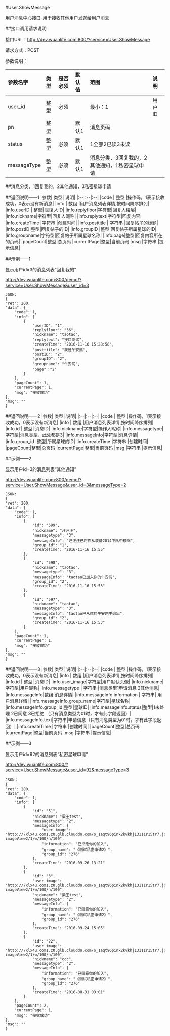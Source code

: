 #User.ShowMessage

用户消息中心接口-用于接收其他用户发送给用户消息

##接口调用请求说明

接口URL：http://dev.wuanlife.com:800/?service=User.ShowMessage

请求方式：POST

参数说明：

|参数名字   | 类型|  是否必须   | 默认值   | 范围      |  说明|
|:--|:--|:--|:--|:--|:--|
|user_id    |   整型| 必须     ||           最小：1  |  用户ID|
|pn|整型||默认1|消息页码|
|status|整型|必须|默认1|1全部2已读3未读|
|messageType|整型|必须|默认1|消息分类，3回复我的，2其他通知，1私密星球申请|

##消息分类，1回复我的，2其他通知，3私密星球申请

##返回说明——1
|参数|        类型|   说明|
|:--|:--|:--|
|code  |  整型  |操作码，1表示接收成功，0表示没有新消息|
|info   | 数组  |用户消息列表详情,按时间降序排列|
|info.userID | 整型| 回复人ID|
|info.replyfloor|字符型|回复人楼层|
|info.nickname|字符型|回复人昵称|
|info.replytext|字符型|回复内容|
|info.createTime |字符串 |创建时间|
|info.posttitle  | 字符串  |回复帖子的标题|
|info.postID|整型|回复帖子的ID|
|info.groupID |整型|回复帖子所属星球的ID|
|info.groupname|字符型|回复帖子所属星球名称|
|info.page|整型|回复内容所在的页码|
|pageCount|整型|总页码
|currentPage|整型|当前页码
|msg |字符串 |提示信息|

##示例——1

显示用户id=3的消息列表“回复我的”

http://dev.wuanlife.com:800/demo/?service=User.ShowMessage&user_id=3

    JSON:
    {
    "ret": 200,
    "data": {
        "code": 1,
        "info": [
            {
                "userID": "1",
                "replyfloor": "36",
                "nickname": "taotao",
                "replytext": "接口测试",
                "createTime": "2016-11-16 15:28:58",
                "posttitle": "我是午安熊",
                "postID": "2",
                "groupID": "2",
                "groupname": "午安网",
                "page"："2"
            }
        ],
        "pageCount": 1,
        "currentPage": 1,
        "msg": "接收成功"
    },
    "msg": ""
    }

##返回说明——2
|参数|        类型|   说明|
|:--|:--|:--|
|code  |  整型  |操作码，1表示接收成功，0表示没有新消息|
|info   | 数组  |用户消息列表详情,按时间降序排列|
|info.id | 整型| 消息ID|
|info.nickname|字符型|操作人昵称|
|info.messagetype|字符型|消息类型，此处都是3|
|info.messageInfo|字符型|消息详情|
|info.group_id |整型|所属星球的ID|
|info.createTime |字符串 |创建时间|
|pageCount|整型|总页码
|currentPage|整型|当前页码
|msg |字符串 |提示信息|

##示例——2

显示用户id=3的消息列表“其他通知”

http://dev.wuanlife.com:800/demo/?service=User.ShowMessage&user_id=3&messageType=2

    JSON:
    {
    "ret": 200,
    "data": {
        "code": 1,
        "info": [
            {
                "id": "599",
                "nickname": "汪汪汪",
                "messagetype": "3",
                "messageInfo": "汪汪汪已将你从装备2014中队中移除",
                "group_id": "1",
                "createTime": "2016-11-16 15:55"
            },
            {
                "id": "598",
                "nickname": "taotao",
                "messagetype": "3",
                "messageInfo": "taotao已加入你的午安网",
                "group_id": "2",
                "createTime": "2016-11-16 15:53"
            },
            {
                "id": "597",
                "nickname": "taotao",
                "messagetype": "3",
                "messageInfo": "taotao已从你的午安网中退出",
                "group_id": "2",
                "createTime": "2016-11-16 15:53"
            }
        ],
        "pageCount": 1,
        "currentPage": 1,
        "msg": "接收成功"
    },
    "msg": ""
    }

##返回说明——3
|参数|        类型|   说明|
|:--|:--|:--|
|code  |  整型  |操作码，1表示接收成功，0表示没有新消息|
|info   | 数组  |用户消息列表详情,按时间降序排列|
|info.id | 整型| 消息ID|
|info.user_image|字符型|用户默认头像|
|info.nickname|字符型|用户昵称|
|info.messagetype  | 字符串  |消息类型1申请消息 2其他消息|
|info.messageInfo|数组|消息详情|
|info.messageInfo.information | 字符串| 用户消息详情|
|info.messageInfo.group_name|字符型|星球名称|
|info.messageInfo.group_id|整型|星球ID|
|info.messageInfo.status|整型|1未处理 2已同意 3已拒绝 （只有消息类型为01时，才有此字段返回）|
|info.messageInfo.text|字符串|申请信息（只有消息类型为01时，才有此字段返回）|
|info.createTime |字符串 |创建时间|
|pageCount|整型|总页码
|currentPage|整型|当前页码
|msg |字符串 |提示信息|


##示例——3

显示用户id=92的消息列表“私密星球申请”

http://dev.wuanlife.com:800/?service=User.ShowMessage&user_id=92&messageType=3

    JSON：
    {
    "ret": 200,
    "data": {
        "code": 1,
        "info": [
            {
                "id": "51",
                "nickname": "梁王test",
                "messagetype": "2",
                "messageInfo": {
                    "user_image": "http://7xlx4u.com1.z0.glb.clouddn.com/o_1aqt96pink2kvkhj13111r15tr7.jpg?imageView2/1/w/100/h/100",
                    "information": "已拒绝你的加入",
                    "group_name": "《测试私密申请2》",
                    "group_id": "276"
                },
                "createTime": "2016-09-26 13:21"
            },
            {
                "id": "3",
                "user_image": "http://7xlx4u.com1.z0.glb.clouddn.com/o_1aqt96pink2kvkhj13111r15tr7.jpg?imageView2/1/w/100/h/100",
                "nickname": "梁王test",
                "messagetype": "2",
                "messageInfo": {
                    "information": "已同意你的加入",
                    "group_name": "《测试私密申请2》",
                    "group_id": "276"
                },
                "createTime": "2016-09-24 15:05"
            },
            {
                "id": "22",
                "user_image": "http://7xlx4u.com1.z0.glb.clouddn.com/o_1aqt96pink2kvkhj13111r15tr7.jpg?imageView2/1/w/100/h/100",
                "nickname": "ccc",
                "messagetype": "2",
                "messageInfo": {
                    "information": "已同意你的加入",
                    "group_name": "《测试私密申请2》",
                    "group_id": "276"
                },
                "createTime": "2016-08-31 03:01"
            }
        ],
        "pageCount": 2,
        "currentPage": 1,
        "msg": "接收成功"
    },
    "msg": ""
    }